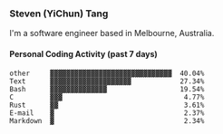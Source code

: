 ### Steven (YiChun) Tang

I'm a software engineer based in Melbourne, Australia.

#### Personal Coding Activity (past 7 days)
```
other     ▓▓▓▓▓▓▓▓▓▓▓▓▓▓▓▓▓▓▓▓▓▓▓▓▓▓▓▓▓▓  40.04%
Text      ▓▓▓▓▓▓▓▓▓▓▓▓▓▓▓▓▓▓▓▓            27.34%
Bash      ▓▓▓▓▓▓▓▓▓▓▓▓▓▓                  19.54%
C         ▓▓▓                              4.77%
Rust      ▓▓                               3.61%
E-mail    ▓                                2.37%
Markdown  ▓                                2.34%
```
